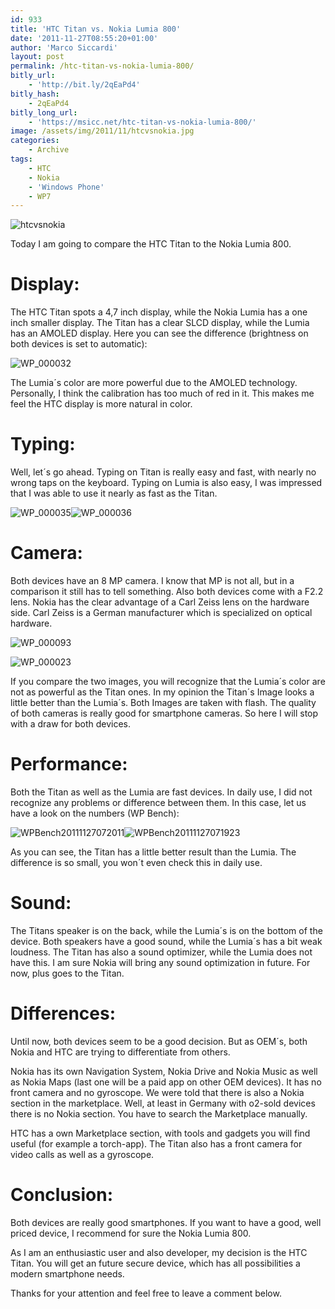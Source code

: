 ```yaml
---
id: 933
title: 'HTC Titan vs. Nokia Lumia 800'
date: '2011-11-27T08:55:20+01:00'
author: 'Marco Siccardi'
layout: post
permalink: /htc-titan-vs-nokia-lumia-800/
bitly_url:
    - 'http://bit.ly/2qEaPd4'
bitly_hash:
    - 2qEaPd4
bitly_long_url:
    - 'https://msicc.net/htc-titan-vs-nokia-lumia-800/'
image: /assets/img/2011/11/htcvsnokia.jpg
categories:
    - Archive
tags:
    - HTC
    - Nokia
    - 'Windows Phone'
    - WP7
---
```


![htcvsnokia](/assets/img/2011/11/htcvsnokia1.jpg "htcvsnokia")

Today I am going to compare the HTC Titan to the Nokia Lumia 800.


# Display:

The HTC Titan spots a 4,7 inch display, while the Nokia Lumia has a one inch smaller display. The Titan has a clear SLCD display, while the Lumia has an AMOLED display. Here you can see the difference (brightness on both devices is set to automatic):

![WP_000032](/assets/img/2011/11/WP_0000322.jpg "WP_000032")

The Lumia´s color are more powerful due to the AMOLED technology. Personally, I think the calibration has too much of red in it. This makes me feel the HTC display is more natural in color.

# Typing:

Well, let´s go ahead. Typing on Titan is really easy and fast, with nearly no wrong taps on the keyboard. Typing on Lumia is also easy, I was impressed that I was able to use it nearly as fast as the Titan.

![WP_000035](/assets/img/2011/11/WP_000035.jpg "WP_000035")![WP_000036](/assets/img/2011/11/WP_000036.jpg "WP_000036")

# Camera:

Both devices have an 8 MP camera. I know that MP is not all, but in a comparison it still has to tell something. Also both devices come with a F2.2 lens. Nokia has the clear advantage of a Carl Zeiss lens on the hardware side. Carl Zeiss is a German manufacturer which is specialized on optical hardware.

![WP_000093](/assets/img/2011/11/WP_000093.jpg "WP_000093")

![WP_000023](/assets/img/2011/11/WP_000023.jpg "WP_000023")

If you compare the two images, you will recognize that the Lumia´s color are not as powerful as the Titan ones. In my opinion the Titan´s Image looks a little better than the Lumia´s. Both Images are taken with flash. The quality of both cameras is really good for smartphone cameras. So here I will stop with a draw for both devices.

# Performance:

Both the Titan as well as the Lumia are fast devices. In daily use, I did not recognize any problems or difference between them. In this case, let us have a look on the numbers (WP Bench):

![WPBench20111127072011](/assets/img/2011/11/WPBench20111127072011.jpg "WPBench20111127072011")![WPBench20111127071923](/assets/img/2011/11/WPBench20111127071923.jpg "WPBench20111127071923")

As you can see, the Titan has a little better result than the Lumia. The difference is so small, you won´t even check this in daily use.

# Sound:

The Titans speaker is on the back, while the Lumia´s is on the bottom of the device. Both speakers have a good sound, while the Lumia´s has a bit weak loudness. The Titan has also a sound optimizer, while the Lumia does not have this. I am sure Nokia will bring any sound optimization in future. For now, plus goes to the Titan.


# Differences:

Until now, both devices seem to be a good decision. But as OEM´s, both Nokia and HTC are trying to differentiate from others.

Nokia has its own Navigation System, Nokia Drive and Nokia Music as well as Nokia Maps (last one will be a paid app on other OEM devices). It has no front camera and no gyroscope. We were told that there is also a Nokia section in the marketplace. Well, at least in Germany with o2-sold devices there is no Nokia section. You have to search the Marketplace manually.

HTC has a own Marketplace section, with tools and gadgets you will find useful (for example a torch-app). The Titan also has a front camera for video calls as well as a gyroscope.


# Conclusion:

Both devices are really good smartphones. If you want to have a good, well priced device, I recommend for sure the Nokia Lumia 800.

As I am an enthusiastic user and also developer, my decision is the HTC Titan. You will get an future secure device, which has all possibilities a modern smartphone needs.

Thanks for your attention and feel free to leave a comment below.